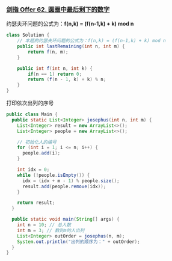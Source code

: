 ### [剑指 Offer 62. 圆圈中最后剩下的数字](https://leetcode.cn/problems/yuan-quan-zhong-zui-hou-sheng-xia-de-shu-zi-lcof/)

约瑟夫环问题的公式为：**f(n,k) = (f(n-1,k) + k) mod n** 

```java
class Solution {
    // 本题的约瑟夫环问题的公式为：f(n,k) = (f(n-1,k) + k) mod n 
    public int lastRemaining(int n, int m) {
        return f(n, m);
    }

    public int f(int n, int k) {
        if(n == 1) return 0;
        return (f(n - 1, k) + k) % n;
    }
}
```



打印依次出列的序号

```java
public class Main {
  public static List<Integer> josephus(int n, int m) {
    List<Integer> result = new ArrayList<>();
    List<Integer> people = new ArrayList<>();

    // 初始化人的编号
    for (int i = 1; i <= n; i++) {
      people.add(i);
    }

    int idx = 0;
    while (!people.isEmpty()) {
      idx = (idx + m - 1) % people.size();
      result.add(people.remove(idx));
    }

    return result;
  }

  public static void main(String[] args) {
    int n = 10; // 总人数
    int m = 3; // 数到m的人出列
    List<Integer> outOrder = josephus(n, m);
    System.out.println("出列的顺序为：" + outOrder);
  }
}

```

